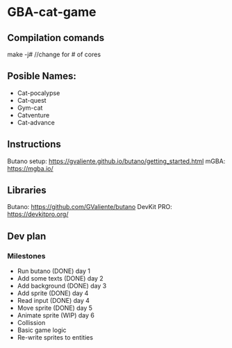 # GBA-cat-game
## Compilation comands
  make -j#  //change for # of cores
## Posible Names:
  - Cat-pocalypse
  - Cat-quest
  - Gym-cat
  - Catventure
  - Cat-advance
## Instructions
  Butano setup: https://gvaliente.github.io/butano/getting_started.html
  mGBA: https://mgba.io/
## Libraries
  Butano: https://github.com/GValiente/butano
  DevKit PRO: https://devkitpro.org/

## Dev plan
### Milestones
- Run butano (DONE) day 1
- Add some texts (DONE) day 2
- Add background (DONE) day 3
- Add sprite (DONE) day 4
- Read input (DONE) day 4
- Move sprite (DONE) day 5
- Animate sprite (WIP) day 6
- Collission
- Basic game logic
- Re-write sprites to entities
